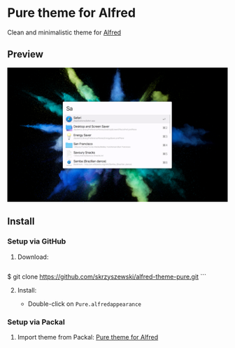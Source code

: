# Pure theme for Alfred
  
Clean and minimalistic theme for [Alfred](https://www.alfredapp.com/)

## Preview

![Pure theme for Alfred](img/alfred-theme-pure.png "Pure them for Alfred")

## Install

### Setup via GitHub

1. Download:

	```
$ git clone https://github.com/skrzyszewski/alfred-theme-pure.git
	```

2. Install:

	* Double-click on `Pure.alfredappearance`

### Setup via Packal

1. Import theme from Packal: [Pure theme for Alfred](http://www.packal.org/theme/pure)